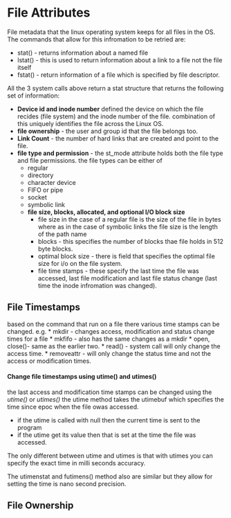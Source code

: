 # File Attributes 

File metadata that the linux operating system keeps for all files in the OS. The commands that allow
for this infromation to be retried are: 
* stat() - returns information about a named file 
* lstat() - this is used to return information about a link to a file not the file itself
* fstat() - return information of a file which is specified by file descriptor. 

All the 3 system calls above return a stat structure that returns the following set of information: 

* **Device id and inode number** defined the device on which the file recides (file system) and the
  inode number of the file. combination of this uniquely identifies the file across the Linux OS. 
* **file ownership** - the user and group id that the file belongs too. 
* **Link Count** - the number of hard links that are created and point to the file. 
* **file type and permission** - the st_mode attribute holds both the file type and file
  permissions. the file types can be either of
  	* regular 
	* directory 
	* character device 
	* FIFO or pipe 
	* socket 
	* symbolic link 
  * **file size, blocks, allocated, and optional I/O block size** 
  	* file size in the case of a regular file is the size of the file in bytes where as in the
	  case of symbolic links the file size is the length of the path name
	* blocks - this specifies the number of blocks thae file holds in 512 byte blocks. 
	* optimal block size - there is field that specifies the optimal file size for i/o on the
	  file system. 
	* file time stamps - these specify the last time the file was accessed, last file
	  modification and last file status change (last time the inode infromation was changed).

## File Timestamps 
based on the command that run on a file there various time stamps can be changed. e.g. 
	* mkdir - changes access, modification and status change times for a file 
	* mkfifo - also has the same changes as a mkdir 
	* open, close()- same as the earlier two.
	* read() - system call will only change the access time. 
	* removeattr - will only change the status time and not the access or modification times. 

#### Change file timestamps using utime() and utimes()
the last access and modification time stamps can be changed using the _utime()_ or _utimes()_ the
utime method takes the utimebuf which specifies the time since epoc when the file owas accessed. 
* if the utime is called with null then the current time is sent to the program 
* if the utime get its value then that is set at the time the file was accessed. 

The only different between utime and utimes is that with utimes you can specify the exact time in
milli seconds accuracy. 

The utimenstat and futimens() method also are similar but they allow for setting the time is nano
second precision. 


## File Ownership



